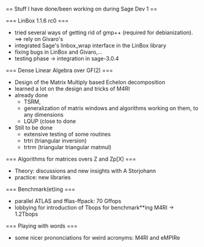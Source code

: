 == Stuff I have done/been working on during Sage Dev 1 ==

=== LinBox 1.1.6 rc0 ===

 * tried several ways of getting rid of gmp++ (required for debianization). ==> rely on Givaro's
 * integrated Sage's linbox_wrap interface in the LinBox library
 * fixing bugs in LinBox and Givaro,...
 * testing phase -> integration in sage-3.0.4

=== Dense Linear Algebra over GF(2) ===
 
* Design of the Matrix Multiply based Echelon decomposition
 * learned a lot on the design and tricks of M4RI
 * already done 
   * TSRM, 
   * generalization of matrix windows and algorithms working on them, to any dimensions
   * LQUP (close to done
 * Still to be done
   * extensive testing of some routines
   * trtri (triangular inversion)
   * trtrm (triangular triangular matmul)

=== Algorithms for matrices overs Z and Zp[X] ===
 * Theory: discussions and new insights with A Storjohann
 * practice: new libraries

=== Benchmark(et)ing ===
 * parallel ATLAS and fflas-ffpack: 70 Gffops
 * lobbying for introduction of Tbops for benchmark**ing M4RI -> 1.2Tbops

=== Playing with words ===
 * some nicer prononciations for weird acronyms: M4RI and eMPIRe
